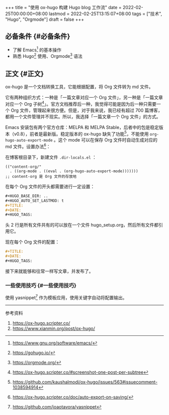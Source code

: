 +++
title = "使用 ox-hugo 构建 Hugo blog 工作流"
date = 2022-02-25T00:00:00+08:00
lastmod = 2022-02-25T13:15:07+08:00
tags = ["技术", "Hugo", "Orgmode"]
draft = false
+++

## 必备条件 {#必备条件}

-   了解 Emacs[^fn:1] 的基本操作
-   熟悉 Hugo[^fn:2] 使用、Orgmode[^fn:3] 语法


## 正文 {#正文}

ox-hugo 是一个文档转换工具，它能根据配置，将 Org 文件转为 md 文件。

它有两种组织方式：一种是「一篇文章对应一个 Org 文件」，另一种是「一篇文章对应一个 Org 子树[^fn:4]」。官方文档推荐后一种，我觉得可能是因为后一种只需要一个 Org 文件，管理起来很方便。但是，对于我来说，我已经有超过 700 篇博客，都用一个文件管理并不现实。所以，我选择「一篇文章一个 Org 文件」的方式。

Emacs 安装包有两个官方仓库：MELPA 和 MELPA Stable，后者中的包是稳定版本（v0.8），前者是最新版。稳定版本的 ox-hugo 缺失了功能[^fn:5]，不能使用 `org-hugo-auto-export-mode` 。这个 mode 可以在保存 Org 文件时自动生成对应的 md 文件。设置办法[^fn:6]：

在博客根目录下，新建文件 `.dir-locals.el` ：

```elisp
(("content-org/"
  . ((org-mode . ((eval . (org-hugo-auto-export-mode)))))))
;; content-org 是 Org 文件的存放地
```

在每个 Org 文件的开头都需要进行一定设置：

```org
#+HUGO_BASE_DIR: ..
#+HUGO_AUTO_SET_LASTMOD: t
#+TITLE:
#+DATE:
#+HUGO_TAGS:
```

头 2 行是所有文件共有的可以放在一个文件 hugo_setup.org，然后所有文件都引用它。

现在每个 Org 文件的配置：

```org
#+TITLE:
#+DATE:
#+HUGO_TAGS:
```

接下来就能够和往常一样写文章，并发布了。


### 一些使用技巧 {#一些使用技巧}

使用 yasnippet[^fn:7] 作为模板应用，使用关键字自动将配置输出。

---
参考资料

1.  <https://ox-hugo.scripter.co/>
2.  <https://www.xianmin.org/post/ox-hugo/>

[^fn:1]: <https://www.gnu.org/software/emacs/>
[^fn:2]: <https://gohugo.io/>
[^fn:3]: <https://orgmode.org/>
[^fn:4]: <https://ox-hugo.scripter.co/#screenshot-one-post-per-subtree>
[^fn:5]: <https://github.com/kaushalmodi/ox-hugo/issues/563#issuecomment-1038594914>
[^fn:6]: <https://ox-hugo.scripter.co/doc/auto-export-on-saving/>
[^fn:7]: <https://github.com/joaotavora/yasnippet>